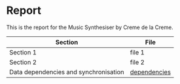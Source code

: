 # Report

This is the report for the Music Synthesiser by Creme de la Creme.

| Section | File |
|---------|------|
|Section 1|file 1|
|Section 2|file 2|
|Data dependencies and synchronisation|[dependencies](docs/dependencies.md)|
